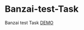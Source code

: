 # Banzai-test-Task
Banzai test Task <a href="https://ivan-kononchuk.github.io/Banzai-test-Task/" target="_blank">DEMO </a>
